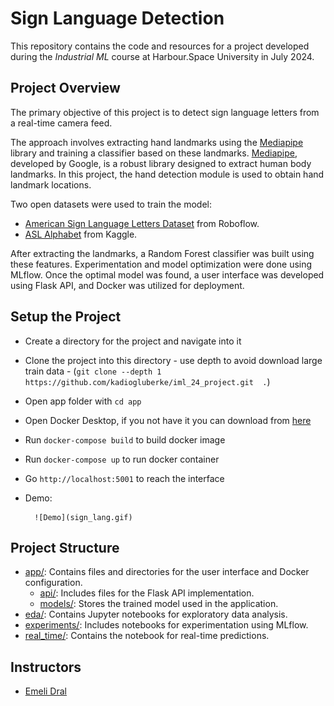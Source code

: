 # Sign Language Detection

This repository contains the code and resources for a project developed during the *Industrial ML* course at Harbour.Space University in July 2024.

## Project Overview

The primary objective of this project is to detect sign language letters from a real-time camera feed. 

The approach involves extracting hand landmarks using the [Mediapipe](https://ai.google.dev/edge/mediapipe/solutions/vision/hand_landmarker) library and training a classifier based on these landmarks. [Mediapipe](https://ai.google.dev/edge/mediapipe/solutions/vision/hand_landmarker), developed by Google, is a robust library designed to extract human body landmarks. In this project, the hand detection module is used to obtain hand landmark locations.

Two open datasets were used to train the model:
- [American Sign Language Letters Dataset](https://public.roboflow.com/object-detection/american-sign-language-letters) from Roboflow.
- [ASL Alphabet](https://www.kaggle.com/datasets/grassknoted/asl-alphabet) from Kaggle.

After extracting the landmarks, a Random Forest classifier was built using these features. Experimentation and model optimization were done using MLflow. Once the optimal model was found, a user interface was developed using Flask API, and Docker was utilized for deployment.

## Setup the Project

- Create a directory for the project and navigate into it
- Clone the project into this directory - use depth to avoid download large train data - (`git clone --depth 1 https://github.com/kadiogluberke/iml_24_project.git  .`)
- Open app folder with `cd app`
- Open Docker Desktop, if you not have it you can download from [here](https://www.docker.com/products/docker-desktop/)
- Run `docker-compose build` to build docker image 
- Run `docker-compose up` to run docker container 
- Go `http://localhost:5001` to reach the interface 

- Demo:

        ![Demo](sign_lang.gif)


## Project Structure

- [app/](app/): Contains files and directories for the user interface and Docker configuration.
  - [api/](app/api/): Includes files for the Flask API implementation.
  - [models/](app/models/): Stores the trained model used in the application.
- [eda/](eda/): Contains Jupyter notebooks for exploratory data analysis.
- [experiments/](experiments/): Includes notebooks for experimentation using MLflow.
- [real_time/](real_time/): Contains the notebook for real-time predictions.

## Instructors

- [Emeli Dral](https://www.linkedin.com/in/emelidral/)
